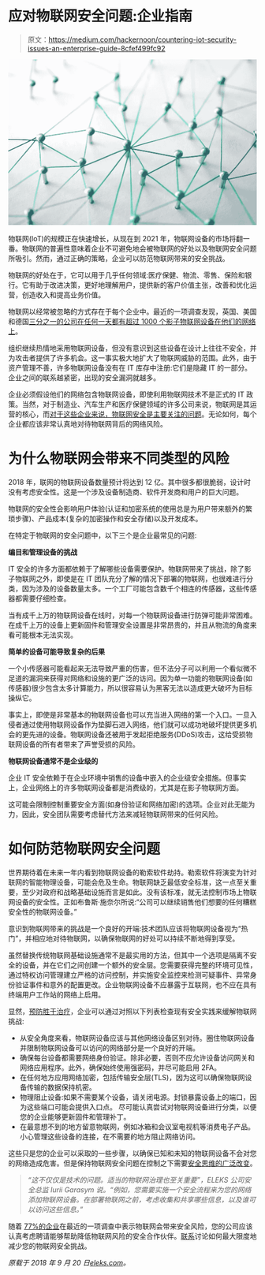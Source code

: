 # 应对物联网安全问题:企业指南

> 原文：<https://medium.com/hackernoon/countering-iot-security-issues-an-enterprise-guide-8cfef499fc92>

![](img/05c3a538f0d8644517725be0278276c6.png)

物联网(IoT)的规模正在快速增长，从现在到 2021 年，物联网设备的市场将翻一番。物联网的普遍性意味着企业不可避免地会被物联网的好处以及物联网安全问题所吸引。然而，通过正确的策略，企业可以防范物联网带来的安全挑战。

物联网的好处在于，它可以用于几乎任何领域:医疗保健、物流、零售、保险和银行。它有助于改进决策，更好地理解用户，提供新的客户价值主张，改善和优化运营，创造收入和提高业务价值。

物联网以经常被忽略的方式存在于每个企业中。最近的一项调查发现，英国、美国和德国[三分之一的公司在任何一天都有超过 1000 个影子物联网设备在他们的网络上](https://www.computerweekly.com/news/252441023/IoT-and-personal-devices-pose-huge-security-risk-to-enterprises)。

组织继续热情地采用物联网设备，但没有意识到这些设备在设计上往往不安全，并为攻击者提供了许多机会。这一事实极大地扩大了物联网威胁的范围。此外，由于资产管理不善，许多物联网设备没有在 IT 库存中注册:它们是隐藏 IT 的一部分。企业之间的联系越紧密，出现的安全漏洞就越多。

企业必须假设他们的网络包含物联网设备，即使利用物联网技术不是正式的 IT 政策。当然，对于制造业、汽车生产和医疗保健领域的许多公司来说，物联网是其运营的核心，而[对于这些企业来说，物联网安全是主要关注的问题](https://www.mckinsey.com/industries/semiconductors/our-insights/security-in-the-internet-of-things)。无论如何，每个企业都应该非常认真地对待物联网背后的网络风险。

# 为什么物联网会带来不同类型的风险

2018 年，联网的物联网设备数量预计将达到 12 亿。其中很多都很脆弱，设计时没有考虑安全性。这是一个涉及设备制造商、软件开发商和用户的巨大问题。

物联网的安全性会影响用户体验(认证和加密系统的使用总是为用户带来额外的繁琐步骤)、产品成本(复杂的加密操作和安全存储)以及开发成本。

在特定于物联网的安全问题中，以下三个是企业最常见的问题:

**编目和管理设备的挑战**

IT 安全的许多方面都依赖于了解哪些设备需要保护。物联网带来了挑战，除了影子物联网之外，即使是在 IT 团队充分了解的情况下部署的物联网，也很难进行分类，因为涉及的设备数量太多。一个工厂可能包含数千个相连的传感器，这些传感器都需要仔细检查。

当有成千上万的物联网设备在线时，对每一个物联网设备进行防弹可能非常困难。在成千上万的设备上更新固件和管理安全设置是非常昂贵的，并且从物流的角度来看可能根本无法实现。

**简单的设备可能导致复杂的后果**

一个小传感器可能看起来无法导致严重的伤害，但不法分子可以利用一个看似微不足道的漏洞来获得对网络和设施的更广泛的访问。因为单一功能的物联网设备(如传感器)很少包含太多计算能力，所以很容易认为黑客无法以造成更大破坏为目标操纵它。

事实上，即使是非常基本的物联网设备也可以充当进入网络的第一个入口。一旦入侵者通过使用物联网设备作为垫脚石进入网络，他们就可以成功地破坏提供更多机会的更先进的设备。物联网设备还被用于发起拒绝服务(DDoS)攻击，这给受损物联网设备的所有者带来了声誉受损的风险。

**物联网设备通常不是企业级的**

企业 IT 安全依赖于在企业环境中销售的设备中嵌入的企业级安全措施。但事实上，企业网络上的许多物联网设备都是消费级的，尤其是在影子物联网方面。

这可能会限制控制重要安全方面(如身份验证和网络加密)的选项。企业对此无能为力，因此，安全团队需要考虑替代方法来减轻物联网带来的任何风险。

# 如何防范物联网安全问题

世界期待着在未来一年内看到物联网设备的勒索软件劫持。勒索软件将演变为针对联网的智能物理设备，可能会危及生命。物联网缺乏最低安全标准，这一点至关重要，至少对政府和战略基础设施而言是如此。没有该标准，就无法控制市场上物联网设备的安全性。正如布鲁斯·施奈尔所说:“公司可以继续销售他们想要的任何糟糕安全性的物联网设备。”

意识到物联网带来的挑战是一个良好的开端:技术团队应该将物联网设备视为“热门”，并相应地对待物联网，以确保物联网的好处可以持续不断地得到享受。

虽然替换传统物联网基础设施通常不是最实用的方法，但其中一个选项是隔离不安全的设备，并在它们之间创建一个额外的安全层。您需要获得完整的环境可见性，通过特权访问管理建立严格的访问控制，并实施安全监控来检测可疑事件、异常身份验证事件和意外的配置更改。企业物联网设备不应暴露于互联网，也不应在具有终端用户工作站的网络上启用。

显然，[预防胜于治疗](https://eleks.com/whitepapers/preventive-actions-enterprises-can-take-to-avoid-it-security-vulnerabilities/?utm_source=medium&utm_medium=refferal&utm_campaign=Republ-Iot-Sec-Blog)，企业可以通过对照以下列表检查现有安全实践来缓解物联网挑战:

*   从安全角度来看，物联网设备应该与其他网络设备区别对待。圈住物联网设备并限制物联网设备可以访问的网络部分是一个良好的开端。
*   确保每台设备都需要网络身份验证。除非必要，否则不应允许设备访问网关和网络应用程序。此外，确保始终使用强密码，并尽可能启用 2FA。
*   在任何地方应用网络加密，包括传输安全层(TLS)，因为这可以确保物联网设备传输的数据保持机密。
*   物理阻止设备:如果不需要某个设备，请关闭电源。封锁暴露设备上的端口，因为这些端口可能会提供入口点。
    尽可能认真尝试对物联网设备进行分类，以便您的企业能够更新固件和管理补丁。
*   在最意想不到的地方留意物联网，例如冰箱和会议室电视机等消费电子产品。小心管理这些设备的连接，在不需要的地方阻止网络访问。

这些只是您的企业可以采取的一些步骤，以确保已知和未知的物联网设备不会对您的网络造成危害。但是保持物联网安全问题在控制之下需要[安全思维的广泛改变](https://eleks.com/blog/adaptive-security-architecture-become-new-standard/?utm_source=medium&utm_medium=refferal&utm_campaign=Republ-Iot-Sec-Blog)。

> *“这不仅仅是技术的问题。适当的物联网治理也至关重要”，ELEKS 公司安全总监 Iurii Garasym 说。“例如，您需要实施一个安全流程来为您的网络添加物联网设备。在部署物联网之前，考虑收集和共享哪些信息，以及谁可以访问这些信息。”*

随着 [77%的企业](https://www.techrepublic.com/article/report-77-of-companies-say-iot-has-created-significant-security-gaps/)在最近的一项调查中表示物联网会带来安全风险，您的公司应该认真考虑聘请能够帮助降低物联网风险的安全合作伙伴。[联系](https://eleks.com/contact-us/?utm_source=medium&utm_medium=refferal&utm_campaign=Republ-Iot-Sec-Blog)讨论如何最大限度地减少您的物联网安全挑战。

*原载于 2018 年 9 月 20 日*[*eleks.com*](https://eleks.com/blog/countering-iot-security-issues-an-enterprise-guide/?utm_source=medium&utm_medium=refferal&utm_campaign=Republ-Iot-Sec-Blog)*。*